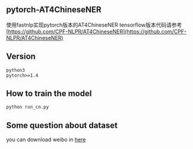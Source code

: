 ## pytorch-AT4ChineseNER
使用fastnlp实现pytorch版本的AT4ChineseNER
tensorflow版本代码请参考[https://github.com/CPF-NLPR/AT4ChineseNER](https://github.com/CPF-NLPR/AT4ChineseNER)
## Version
    python3
    pytorch>=1.4
## How to train the model
    python run_cn.py
## Some question about dataset
you can download weibo in [here](https://github.com/hltcoe/golden-horse/tree/master/data)
